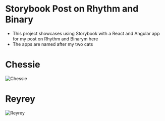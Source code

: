 # Storybook Post on Rhythm and Binary
- This project showcases using Storybook with a React and Angular app for my post on Rhythm and Binarym here
- The apps are named after my two cats

# Chessie
![Chessie](https://github.com/andrewevans02/storybook-post/blob/master/chessie/src/assets/Chessie.jpg)

# Reyrey
![Reyrey](https://github.com/andrewevans02/storybook-post/blob/master/reyrey/src/Reyrey.jpg)


